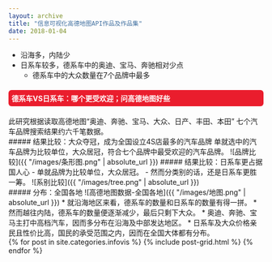 ```yaml
---
layout: archive
title: "信息可视化高德地图API作品及作品集"
date: 2018-01-04
---
```

- 沿海多，内陆少
- 日系车较多，德系车中的奥迪、宝马、奔驰相对少点
  - 德系车中的大众数量在7个品牌中最多
<style>
h4{background: #EA1D2D; color:white; border-radius:6px; padding:6px;}
h5{background: #D19F2A; color:white; border-radius:3px; padding:3px;}
</style>
<h4>德系车VS日系车：哪个更受欢迎；问高德地图好些</h4>
此研究根据读取高德地图“奥迪、奔驰、宝马、大众、日产、丰田、本田” 七个汽车品牌搜索结果约六千笔数据。
<div class="row">
<div class="col-sm-7" markdown="1"><!-- left -->
##### 结果比较：大众夺冠，成为全国设立4S店最多的汽车品牌
单就选中的汽车品牌为比较单位，大众居冠，符合七个品牌中最受欢迎的汽车品牌。
![品牌比较]({{ "/images/条形图.png" | absolute_url }})
##### 结果比较：日系车更占据国人心
- 单就品牌为比较单位，大众居冠。
- 然而分类别的话，还是日系车更胜一筹。
![系别比较]({{ "/images/tree.png" | absolute_url }})
</div> 
<div class="col-sm-5" markdown="1" ><!-- right -->
##### 分布：全国各地
![高德地图数据-全国各地]({{ "/images/地图.png" | absolute_url }})
* 就沿海地区来看，德系车的数量和日系车的数量有得一拼。
* 然而越往内陆，德系车的数量便逐渐减少，最后只剩下大众。
* 奥迪、奔驰、宝马主打中高档汽车，因而多分布在沿海及中部发达地区。
* 日系车及大众价格亲民且性价比高，国民的承受范围之内，因而在全国大体都有分布。
</div>

<div class="tiles">
{% for post in site.categories.infovis %}
  {% include post-grid.html %}
{% endfor %}
</div><!-- /.tiles 把所有categories 有 infovis 的列出来-->

